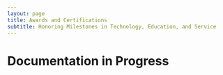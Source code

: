 ```yaml
---
layout: page
title: Awards and Certifications
subtitle: Honoring Milestones in Technology, Education, and Service
---
```


# Documentation in Progress
